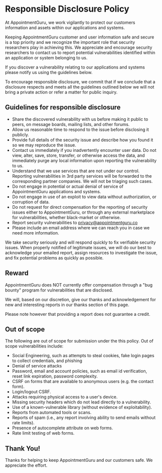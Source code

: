 # Responsible Disclosure Policy

At AppointmentGuru, we work vigilantly to protect our customers information and assets within our applications and systems.

Keeping AppointmentGuru customer and user information safe and secure is a top priority and we recognize the important role that security researchers play in achieving this. We appreciate and encourage security researchers to contact us to report potential vulnerabilities identified within an application or system belonging to us.

If you discover a vulnerability relating to our applications and systems please notify us using the guidelines below.

To encourage responsible disclosure, we commit that if we conclude that a disclosure respects and meets all the guidelines outlined below we will not bring a private action or refer a matter for public inquiry.

## Guidelines for responsible disclosure

* Share the discovered vulnerability with us before making it public to peers, on message boards, mailing lists, and other forums.
* Allow us reasonable time to respond to the issue before disclosing it publicly.
* Provide full details of the security issue and describe how you found it so we may reproduce the issue.
* Contact us immediately if you inadvertently encounter user data. Do not view, alter, save, store, transfer, or otherwise access the data, and immediately purge any local information upon reporting the vulnerability to us.
* Understand that we use services that are not under our control. Reporting vulnerabilities in 3rd party services will be forwarded to the corresponding partner companies. We will not be triaging such cases.
* Do not engage in potential or actual denial of service of AppointmentGuru applications and systems.
* Do not engage in use of an exploit to view data without authorization, or corruption of data.
* Do not request for direct compensation for the reporting of security issues either to AppointmentGuru, or through any external marketplace for vulnerabilities, whether black-market or otherwise.
* Report security vulnerabilities to privacy@appointmentguru.co
* Please include an email address where we can reach you in case we need more information.

We take security seriously and will respond quickly to fix verifiable security issues. When properly notified of legitimate issues, we will do our best to acknowledge your emailed report, assign resources to investigate the issue, and fix potential problems as quickly as possible.

## Reward

AppointmentGuru does NOT currently offer compensation through a "bug bounty" program for vulnerabilities that are disclosed.

We will, based on our discretion, give our thanks and acknowledgement for new and interesting reports in our thanks section of this page.

Please note however that providing a report does not guarantee a credit.

## Out of scope

The following are out of scope for submission under the this policy. Out of scope vulnerabilities include:

* Social Engineering, such as attempts to steal cookies, fake login pages to collect credentials, and phishing
* Denial of service attacks
* Password, email and account policies, such as email id verification, reset link expiration, password complexity.
* CSRF on forms that are available to anonymous users (e.g. the contact form).
* Login/logout CSRF.
* Attacks requiring physical access to a user's device.
* Missing security headers which do not lead directly to a vulnerability.
* Use of a known-vulnerable library (without evidence of exploitability).
* Reports from automated tools or scans.
* Reports of spam (i.e., any report involving ability to send emails without rate limits).
* Presence of autocomplete attribute on web forms.
* Rate limit testing of web forms.

## Thank You!
Thanks for helping to keep AppointmentGuru and our customers safe. We appreciate the effort.